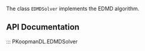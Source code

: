 
The class `EDMDSolver` implements the EDMD algorithm.

## API Documentation

::: PKoopmanDL.EDMDSolver




